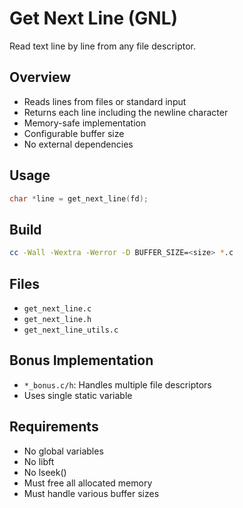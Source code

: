 # Get Next Line (GNL)

Read text line by line from any file descriptor.

## Overview
- Reads lines from files or standard input
- Returns each line including the newline character
- Memory-safe implementation
- Configurable buffer size
- No external dependencies

## Usage
```c
char *line = get_next_line(fd);
```

## Build
```bash
cc -Wall -Wextra -Werror -D BUFFER_SIZE=<size> *.c
```

## Files
- `get_next_line.c`
- `get_next_line.h`
- `get_next_line_utils.c`

## Bonus Implementation
- `*_bonus.c/h`: Handles multiple file descriptors
- Uses single static variable

## Requirements
- No global variables
- No libft
- No lseek()
- Must free all allocated memory
- Must handle various buffer sizes
